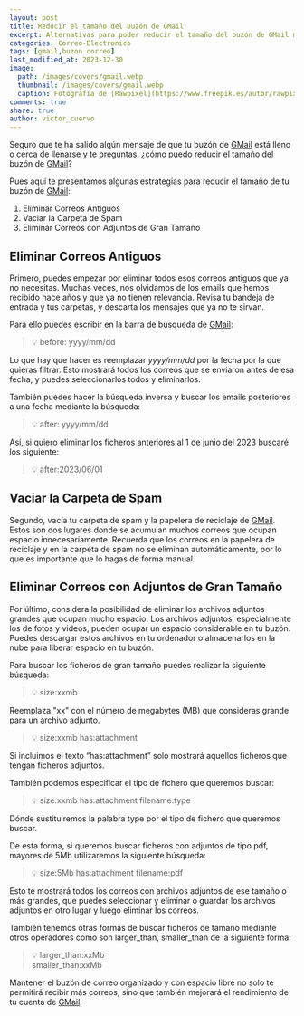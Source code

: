 ```yaml
---
layout: post
title: Reducir el tamaño del buzón de GMail
excerpt: Alternativas para poder reducir el tamaño del buzón de GMail mediante eliminación de correos antiguos o con adjuntos de gran tamaño.
categories: Correo-Electronico
tags: [gmail,buzon correo]
last_modified_at: 2023-12-30
image:
  path: /images/covers/gmail.webp
  thumbnail: /images/covers/gmail.webp
  caption: Fotografía de [Rawpixel](https://www.freepik.es/autor/rawpixel-com)
comments: true
share: true
author: victor_cuervo
---
```


Seguro que te ha salido algún mensaje de que tu buzón de [GMail](https://www.ayudaenlaweb.com/correo-electronico/que-es-gmail/) está lleno o cerca de llenarse y te preguntas, ¿cómo puedo reducir el tamaño del buzón de [GMail](https://www.ayudaenlaweb.com/correo-electronico/que-es-gmail/)?


Pues aquí te presentamos algunas estrategias para reducir el tamaño de tu buzón de [GMail](https://www.ayudaenlaweb.com/correo-electronico/que-es-gmail/):

1. Eliminar Correos Antiguos
2. Vaciar la Carpeta de Spam
3. Eliminar Correos con Adjuntos de Gran Tamaño

## Eliminar Correos Antiguos


Primero, puedes empezar por eliminar todos esos correos antiguos que ya no necesitas. Muchas veces, nos olvidamos de los emails que hemos recibido hace años y que ya no tienen relevancia. Revisa tu bandeja de entrada y tus carpetas, y descarta los mensajes que ya no te sirvan.


Para ello puedes escribir en la barra de búsqueda de [GMail](https://www.ayudaenlaweb.com/correo-electronico/que-es-gmail/):


> 💡 before: yyyy/mm/dd


Lo que hay que hacer es reemplazar _yyyy/mm/dd_ por la fecha por la que quieras filtrar. Esto mostrará todos los correos que se enviaron antes de esa fecha, y puedes seleccionarlos todos y eliminarlos.


También puedes hacer la búsqueda inversa y buscar los emails posteriores a una fecha mediante la búsqueda:


> 💡 after: yyyy/mm/dd


Así, si quiero eliminar los ficheros anteriores al 1 de junio del 2023 buscaré los siguiente:


> 💡 after:2023/06/01


## Vaciar la Carpeta de Spam


Segundo, vacía tu carpeta de spam y la papelera de reciclaje de [GMail](https://www.ayudaenlaweb.com/correo-electronico/que-es-gmail/). Estos son dos lugares donde se acumulan muchos correos que ocupan espacio innecesariamente. Recuerda que los correos en la papelera de reciclaje y en la carpeta de spam no se eliminan automáticamente, por lo que es importante que lo hagas de forma manual.


## Eliminar Correos con Adjuntos de Gran Tamaño


Por último, considera la posibilidad de eliminar los archivos adjuntos grandes que ocupan mucho espacio. Los archivos adjuntos, especialmente los de fotos y videos, pueden ocupar un espacio considerable en tu buzón. Puedes descargar estos archivos en tu ordenador o almacenarlos en la nube para liberar espacio en tu buzón.


Para buscar los ficheros de gran tamaño puedes realizar la siguiente búsqueda:


> 💡 size:xxmb


Reemplaza "xx" con el número de megabytes (MB) que consideras grande para un archivo adjunto.


> 💡 size:xxmb has:attachment


Si incluimos el texto “has:attachment” solo mostrará aquellos ficheros que tengan ficheros adjuntos.


También podemos especificar el tipo de fichero que queremos buscar:


> 💡 size:xxmb has:attachment filename:type


Dónde sustituiremos la palabra type por el tipo de fichero que queremos buscar.


De esta forma, si queremos buscar ficheros con adjuntos de tipo pdf, mayores de 5Mb utilizaremos la siguiente búsqueda:


> 💡 size:5Mb has:attachment filename:pdf


Esto te mostrará todos los correos con archivos adjuntos de ese tamaño o más grandes, que puedes seleccionar y eliminar o guardar los archivos adjuntos en otro lugar y luego eliminar los correos.


También tenemos otras formas de buscar ficheros de tamaño mediante otros operadores como son larger_than, smaller_than de la siguiente forma:


> 💡 larger_than:xxMb  
> smaller_than:xxMb


Mantener el buzón de correo organizado y con espacio libre no solo te permitirá recibir más correos, sino que también mejorará el rendimiento de tu cuenta de [GMail](https://www.ayudaenlaweb.com/correo-electronico/que-es-gmail/).

